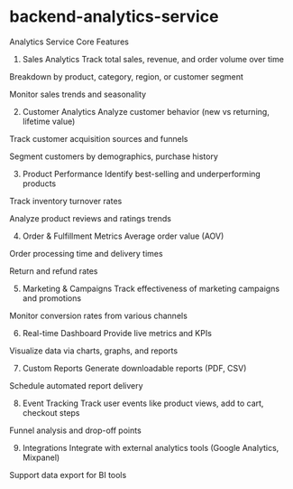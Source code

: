 # backend-analytics-service

Analytics Service Core Features
1. Sales Analytics
Track total sales, revenue, and order volume over time

Breakdown by product, category, region, or customer segment

Monitor sales trends and seasonality

2. Customer Analytics
Analyze customer behavior (new vs returning, lifetime value)

Track customer acquisition sources and funnels

Segment customers by demographics, purchase history

3. Product Performance
Identify best-selling and underperforming products

Track inventory turnover rates

Analyze product reviews and ratings trends

4. Order & Fulfillment Metrics
Average order value (AOV)

Order processing time and delivery times

Return and refund rates

5. Marketing & Campaigns
Track effectiveness of marketing campaigns and promotions

Monitor conversion rates from various channels

6. Real-time Dashboard
Provide live metrics and KPIs

Visualize data via charts, graphs, and reports

7. Custom Reports
Generate downloadable reports (PDF, CSV)

Schedule automated report delivery

8. Event Tracking
Track user events like product views, add to cart, checkout steps

Funnel analysis and drop-off points

9. Integrations
Integrate with external analytics tools (Google Analytics, Mixpanel)

Support data export for BI tools

